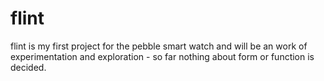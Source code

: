 flint
=====

flint is my first project for the pebble smart watch and will be an work of experimentation and exploration - so far nothing about form or function is decided.
